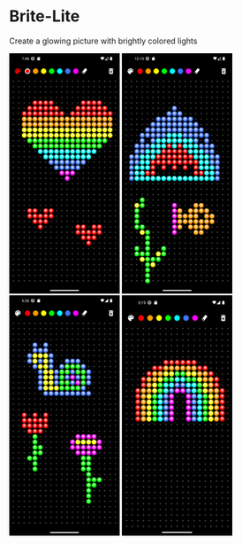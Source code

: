 # Brite-Lite

Create a glowing picture with brightly colored lights

<img src="https://raw.githubusercontent.com/stacyhigit/EatTheToad/main/Brite-Lite/images/hearts.png" width="200" /> <img src="https://raw.githubusercontent.com/stacyhigit/EatTheToad/main/Brite-Lite/images/fish.png" width="200" /> <img src="https://raw.githubusercontent.com/stacyhigit/EatTheToad/main/Brite-Lite/images/snail.png" width="200" /> <img src="https://raw.githubusercontent.com/stacyhigit/EatTheToad/main/Brite-Lite/images/rainbow.png" width="200" />

